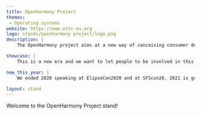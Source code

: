 ```yaml
---
title: OpenHarmony Project
themes:
 - Operating systems
website: https://www.ostc-eu.org
logo: stands/openharmony project/logo.png
description: |
    The OpenHarmony project aims at a new way of conceiving consumer devices and their use, starting from a great assumption: transcending the physical and conceptual perimeters historically linked to what an operating system can do. In fact, relegating OpenHarmony to a mere OS is an understatement, and the storytelling behind it clearly defines the horizon of IoT, Artificial Intelligence and connectivity that makes it an essential technological trait-d'union.

showcase: |
    This is a new era and we want to let people to be involved in this new project and build the OpenHarmony journey together. That's why joining our stand will let people deep dive in our mission, project breath, see the innovative code of OpenHarmony, talk directly with our experts via the chatroom facility Freenode IRC and get to know the community already onboard, that have already embraced the OpenHarmony project. Huawei knows the importance of Europe, as one of the most relevant stages, in building world class and truly global open source projects. That's why Open Harmony overseas is managed by an EMEA team, working in the Open Source Technology Center, a strategic and technological hub based in Europe with the aim of increasing our contributions to open source projects and initiatives among the European stage.

new_this_year: |
    We ended 2020 speaking at ElipseCon2020 and at SFScon20, 2021 is going to be the first year at FOSDEM for us and what a better way than to present a revolutionary project like OpenHarmony to one of the biggest tech audiences in Europe.

layout: stand
---
```

Welcome to the OpenHarmony Project stand!
